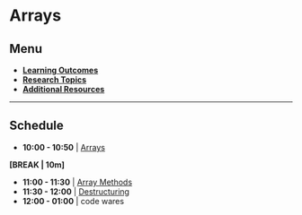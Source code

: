 # Arrays

## Menu
- **[Learning Outcomes](./learning-outcomes.md)**
- **[Research Topics](./research.md)**
- **[Additional Resources](./resources.md)**

---
## Schedule

- **10:00 - 10:50** | [Arrays](./arrays.md)

**[BREAK | 10m]**

- **11:00 - 11:30** | [Array Methods](./array-methods.md)
- **11:30 - 12:00** | [Destructuring](./destructuring.md)
- **12:00 - 01:00** | code wares 
